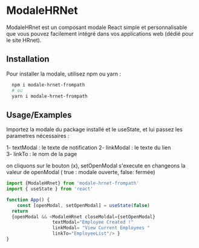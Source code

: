 
# ModaleHRNet
ModaleHRnet est un composant modale React simple et personnalisable que vous pouvez facilement intégré dans vos applications web (dédié pour le site HRnet).

## Installation

Pour installer la modale, utilisez npm ou yarn :

```bash
  npm i modale-hrnet-frompath
  # ou
  yarn i modale-hrnet-frompath
```

## Usage/Examples
Importez la modale du package installé et le useState, et lui passez  les parametres nécessaires :

1- textModal : le texte de notification
2- linkModal : le texte du lien  
3- linkTo : le nom de la page

on cliquons sur le bouton (x), setOpenModal s'execute en changeons la  valeur de openModal ( true : modale ouverte, false: fermée)


```javascript
import {ModaleHRnet} from 'modale-hrnet-frompath'
import { useState } from 'react'

function App() {
    const [openModal, setOpenModal] = useState(false)
  return 
  {openModal && <ModaleHRnet closeMoldal={setOpenModal}
                 textModal="Employee Created !"  
                 linkModal= "View Current Employees "  
                 linkTo="EmployeeList"/> }
}
```

